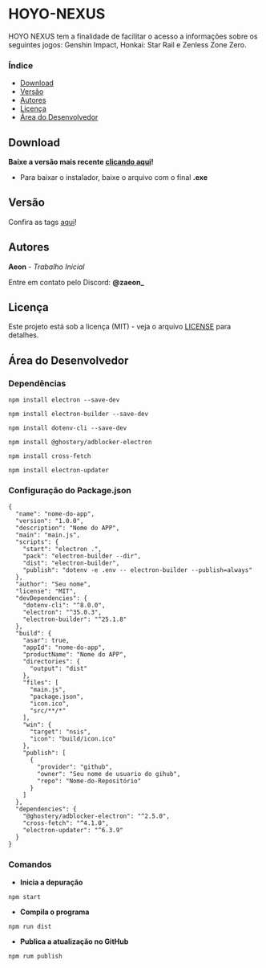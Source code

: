 # HOYO-NEXUS
HOYO NEXUS tem a finalidade de facilitar o acesso a informações sobre os seguintes jogos: Genshin Impact, Honkai: Star Rail e Zenless Zone Zero.

### Índice
* [Download](https://github.com/zAeonDev/HOYO-NEXUS?tab=readme-ov-file#download)
* [Versão](https://github.com/zAeonDev/HOYO-NEXUS?tab=readme-ov-file#vers%C3%A3o)
* [Autores](https://github.com/zAeonDev/HOYO-NEXUS?tab=readme-ov-file#autores)
* [Licença](https://github.com/zAeonDev/HOYO-NEXUS?tab=readme-ov-file#licen%C3%A7a)
* [Área do Desenvolvedor](https://github.com/zAeonDev/HOYO-NEXUS?tab=readme-ov-file#%C3%A1rea-do-desenvolvedor)

## Download
**Baixe a versão mais recente [clicando aqui](https://github.com/zAeonDev/HOYO-NEXUS/releases/tag/v1.0.0)!**
* Para baixar o instalador, baixe o arquivo com o final **.exe**

## Versão
Confira as tags [aqui](https://github.com/zAeonDev/HOYO-NEXUS/tags)!

## Autores
**Aeon** - *Trabalho Inicial*

Entre em contato pelo Discord: **@zaeon_**

## Licença
Este projeto está sob a licença (MIT) - veja o arquivo [LICENSE](LICENSE) para detalhes.

## Área do Desenvolvedor

### Dependências
```
npm install electron --save-dev
```
```
npm install electron-builder --save-dev
```
```
npm install dotenv-cli --save-dev
```
```
npm install @ghostery/adblocker-electron
```
```
npm install cross-fetch
```
```
npm install electron-updater
```

### Configuração do Package.json
```
{
  "name": "nome-do-app",
  "version": "1.0.0",
  "description": "Nome do APP",
  "main": "main.js",
  "scripts": {
    "start": "electron .",
    "pack": "electron-builder --dir",
    "dist": "electron-builder",
    "publish": "dotenv -e .env -- electron-builder --publish=always"
  },
  "author": "Seu nome",
  "license": "MIT",
  "devDependencies": {
    "dotenv-cli": "^8.0.0",
    "electron": "^35.0.3",
    "electron-builder": "^25.1.8"
  },
  "build": {
    "asar": true,
    "appId": "nome-do-app",
    "productName": "Nome do APP",
    "directories": {
      "output": "dist"
    },
    "files": [
      "main.js",
      "package.json",
      "icon.ico",
      "src/**/*"
    ],
    "win": {
      "target": "nsis",
      "icon": "build/icon.ico"
    },
    "publish": [
      {
        "provider": "github",
        "owner": "Seu nome de usuario do gihub",
        "repo": "Nome-do-Repositório"
      }
    ]
  },
  "dependencies": {
    "@ghostery/adblocker-electron": "^2.5.0",
    "cross-fetch": "^4.1.0",
    "electron-updater": "^6.3.9"
  }
}
```

### Comandos
* **Inicia a depuração**
```
npm start
```

* **Compila o programa**
```
npm run dist
```

* **Publica a atualização no GitHub**
```
npm rum publish
```
